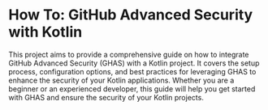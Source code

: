 # How To: GitHub Advanced Security with Kotlin

This project aims to provide a comprehensive guide on how to integrate GitHub Advanced Security (GHAS) with a Kotlin project. It covers the setup process, configuration options, and best practices for leveraging GHAS to enhance the security of your Kotlin applications. Whether you are a beginner or an experienced developer, this guide will help you get started with GHAS and ensure the security of your Kotlin projects.